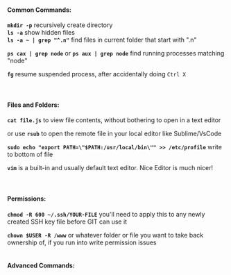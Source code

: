 #### Common Commands:      
      
**`mkdir -p`** recursively create directory      
**`ls -a`** show hidden files      
**`ls -a ~ | grep "^.n"`** find files in current folder that start with ".n"      
      
**`ps cax | grep node`** or **`ps aux | grep node`** find running processes matching "node"      
      
**`fg`** resume suspended process, after accidentally doing `Ctrl X`      
<br /><br />      
      
      
      
#### Files and Folders:      
      
**`cat file.js`** to view file contents, without bothering to open in a text editor      
      
or use **`rsub`** to open the remote file in your local editor like Sublime/VsCode      
      
**`sudo echo "export PATH=\"$PATH:/usr/local/bin\"" >> /etc/profile`** write to bottom of file      
      
**`vim`** is a built-in and usually default text editor. Nice Editor is much nicer!      
<br /><br />      
      
#### Permissions:      
      
**`chmod -R 600 ~/.ssh/YOUR-FILE`** you'll need to apply this to any newly created SSH key file before GIT can use it      
      
**`chown $USER -R /www`** or whatever folder or file you want to take back ownership of, if you run into write permission issues      
​      
#### Advanced Commands:      
      
<br /><br />      
      
      
